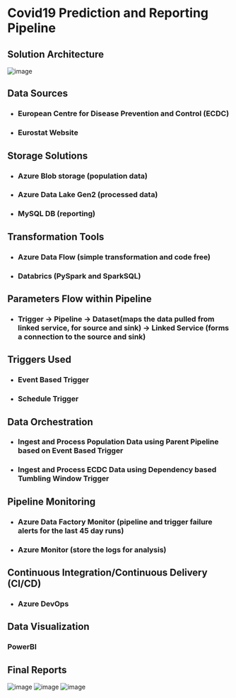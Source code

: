 # Covid19 Prediction and Reporting Pipeline


## Solution Architecture
![image](https://github.com/pratik3848/Covid19-Prediction-and-Reporting/assets/41427089/c166f32e-e284-414d-9ece-bc07a09f9d33)

## Data Sources
- ### European Centre for Disease Prevention and Control (ECDC)
- ### Eurostat Website

## Storage Solutions
- ### Azure Blob storage (population data)
- ### Azure Data Lake Gen2 (processed data)
- ### MySQL DB (reporting)

## Transformation Tools
- ### Azure Data Flow (simple transformation and code free)
- ### Databrics (PySpark and SparkSQL)

## Parameters Flow within Pipeline
- ### Trigger -> Pipeline -> Dataset(maps the data pulled from linked service, for source and sink) -> Linked Service (forms a connection to the source and sink)

## Triggers Used
- ### Event Based Trigger
- ### Schedule Trigger

## Data Orchestration
- ### Ingest and Process Population Data using Parent Pipeline based on Event Based Trigger
- ### Ingest and Process ECDC Data using Dependency based Tumbling Window Trigger

## Pipeline Monitoring
- ### Azure Data Factory Monitor (pipeline and trigger failure alerts for the last 45 day runs)
- ### Azure Monitor (store the logs for analysis)

## Continuous Integration/Continuous Delivery (CI/CD)
 - ### Azure DevOps

## Data Visualization
### PowerBI

## Final Reports
![image](https://github.com/pratik3848/Covid19-Prediction-and-Reporting/assets/41427089/18b10671-c1b8-43ba-b8a3-0f61132966b6)
![image](https://github.com/pratik3848/Covid19-Prediction-and-Reporting/assets/41427089/d35fa1f7-ff47-4523-b61d-e59bd6c2007c)
![image](https://github.com/pratik3848/Covid19-Prediction-and-Reporting/assets/41427089/763d0df9-6273-4e98-9e4e-dbdcdbd8fa67)

